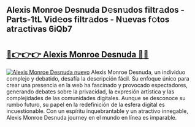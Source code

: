 ## Alexis Monroe Desnuda D𝚎sn𝚞dos filtr𝚊dos - Parts-1tL Vid𝚎os filtr𝚊dos - N𝚞evas f𝚘tos atr𝚊ctivas 6iQb7

# <h2><a href="http://mbck0zr.tromn.icu/?c=Alexis+Monroe+Desnuda">🔗👉👉👉 Alexis Monroe Desnuda 🔗🔗</a></h2>

[![Alexis Monroe Desnuda nuevo](https://i.imgur.com/pEAQMta.gif)](http://mbck0zr.tromn.icu/?c=Alexis+Monroe+Desnuda)
Alexis Monroe Desnuda, un individuo complejo y debatido, desafía la descripción fácil. Su enfoque único para crear una presencia en la web ha fascinado y provocado espectadores, generando debates sobre la privacidad, la expresión artística y las complejidades de las comunidades digitales. Aunque se desconoce su rumbo futuro, su papel en la redefinición de la esfera digital es incuestionable. Con un espíritu inquebrantable y un atractivo innegable, Alexis Monroe Desnuda journey en el mundo en línea es imparable.
